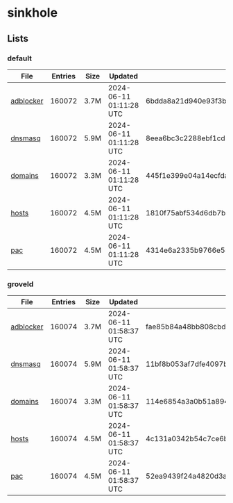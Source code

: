 # sinkhole

## Lists

### default

|File|Entries|Size|Updated|Hash|
|-|-|-|-|-|
|[adblocker](https://raw.githubusercontent.com/groveld/sinkhole/lists/default/adblocker.txt)|160072|3.7M|2024-06-11 01:11:28 UTC|6bdda8a21d940e93f3b85ff56421dc45d70ceaa5b88f48869624f5a869b0c642|
|[dnsmasq](https://raw.githubusercontent.com/groveld/sinkhole/lists/default/dnsmasq.txt)|160072|5.9M|2024-06-11 01:11:28 UTC|8eea6bc3c2288ebf1cd5bbc4792204eeb21e084477f1db24c3859691b0de98b1|
|[domains](https://raw.githubusercontent.com/groveld/sinkhole/lists/default/domains.txt)|160072|3.3M|2024-06-11 01:11:28 UTC|445f1e399e04a14ecfda6930320039818bcd3903f9536f6ae86028b0b57bdc1a|
|[hosts](https://raw.githubusercontent.com/groveld/sinkhole/lists/default/hosts.txt)|160072|4.5M|2024-06-11 01:11:28 UTC|1810f75abf534d6db7b06329e197223cf78a56daa4f210daffff75a8121f440b|
|[pac](https://raw.githubusercontent.com/groveld/sinkhole/lists/default/pac.txt)|160072|4.5M|2024-06-11 01:11:28 UTC|4314e6a2335b9766e5508f09bbb66f5bc13f17067dc42a76364daf439033f6d7|

### groveld

|File|Entries|Size|Updated|Hash|
|-|-|-|-|-|
|[adblocker](https://raw.githubusercontent.com/groveld/sinkhole/lists/groveld/adblocker.txt)|160074|3.7M|2024-06-11 01:58:37 UTC|fae85b84a48bb808cbd3126626875b4f0e1ecce6da64b49cba776794cdfbed12|
|[dnsmasq](https://raw.githubusercontent.com/groveld/sinkhole/lists/groveld/dnsmasq.txt)|160074|5.9M|2024-06-11 01:58:37 UTC|11bf8b053af7dfe4097be531120d28a53aa38c4589661203a8b5f05bf1e706e8|
|[domains](https://raw.githubusercontent.com/groveld/sinkhole/lists/groveld/domains.txt)|160074|3.3M|2024-06-11 01:58:37 UTC|114e6854a3a0b51a894547190f4a23bd5a0bca5536d37540433036eb79de890e|
|[hosts](https://raw.githubusercontent.com/groveld/sinkhole/lists/groveld/hosts.txt)|160074|4.5M|2024-06-11 01:58:37 UTC|4c131a0342b54c7ce6b1e86b052b1f399888000a55117e0db4780f28fa522c5d|
|[pac](https://raw.githubusercontent.com/groveld/sinkhole/lists/groveld/pac.txt)|160074|4.5M|2024-06-11 01:58:37 UTC|52ea9439f24a4820d3acdcdd58ca8f0a5d3018c232ff591129a981b195c3d16e|
